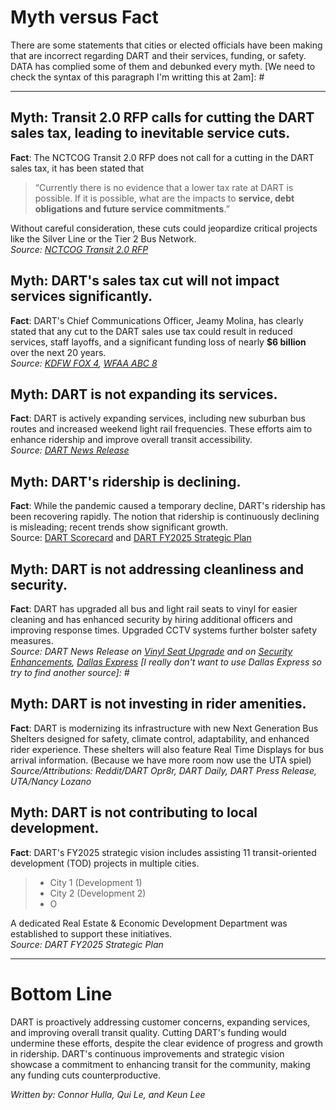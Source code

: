 # Myth versus Fact

There are some statements that cities or elected officials have been making that are incorrect regarding DART and their services, funding, or safety. DATA has complied some of them and debunked every myth. [We need to check the syntax of this paragraph I'm writting this at 2am]: # 

---
## Myth: Transit 2.0 RFP calls for cutting the DART sales tax, leading to inevitable service cuts.
**Fact**: The NCTCOG Transit 2.0 RFP does not call for a cutting in the DART sales tax, it has been stated that   
> “Currently there is no evidence that a lower tax rate at DART is possible. If it is possible, what are the impacts to **service, debt obligations and future service commitments**.” 

Without careful consideration, these cuts could jeopardize critical projects like the Silver Line or the Tier 2 Bus Network.  
*Source: [NCTCOG Transit 2.0 RFP](https://www.nctcog.org/getmedia/89832cd2-9626-44c8-bb9b-d868febce6f0/RFP-_Regional-Transit-2-0-FINAL.pdf)*

## Myth: DART's sales tax cut will not impact services significantly.
**Fact**: DART's Chief Communications Officer, Jeamy Molina, has clearly stated that any cut to the DART sales use tax could result in reduced services, staff layoffs, and a significant funding loss of nearly **$6 billion** over the next 20 years.  
*Source: [KDFW FOX 4](https://www.fox4news.com/news/farmers-branch-dart-trash-money), [WFAA ABC 8](https://www.wfaa.com/article/news/local/dallas-county/farmers-branch-councilman-dart-trash-comment/287-8e2c934d-5c2c-4c14-99f4-50da22838c74)*

## Myth: DART is not expanding its services.
**Fact**: DART is actively expanding services, including new suburban bus routes and increased weekend light rail frequencies. These efforts aim to enhance ridership and improve overall transit accessibility.  
*Source: [DART News Release](https://www.dart.org/about/news-and-events/newsreleases/newsrelease-detail/dart-to-expand-golink-services--roll-out-new-bus-routes)*


## Myth: DART's ridership is declining.
**Fact**: While the pandemic caused a temporary decline, DART's ridership has been recovering rapidly. The notion that ridership is continuously declining is misleading; recent trends show significant growth.  
Source: [DART Scorecard]() and [DART FY2025 Strategic Plan]()

## Myth: DART is not addressing cleanliness and security.
**Fact**: DART has upgraded all bus and light rail seats to vinyl for easier cleaning and has enhanced security by hiring additional officers and improving response times. Upgraded CCTV systems further bolster safety measures.  
*Source: DART News Release on [Vinyl Seat Upgrade]() and on [Security Enhancements](), [Dallas Express]() [I really don't want to use Dallas Express so try to find another source]: #*

## Myth: DART is not investing in rider amenities.
**Fact**: DART is modernizing its infrastructure with new Next Generation Bus Shelters designed for safety, climate control, adaptability, and enhanced rider experience. These shelters will also feature Real Time Displays for bus arrival information.  (Because we have more room now use the UTA spiel)
*Source/Attributions: Reddit/DART Opr8r, DART Daily, DART Press Release, UTA/Nancy Lozano*

## Myth: DART is not contributing to local development.
**Fact**: DART's FY2025 strategic vision includes assisting 11 transit-oriented development (TOD) projects in multiple cities. 

> * City 1 (Development 1)
> * City 2 (Development 2) 
> * O  

A dedicated Real Estate & Economic Development Department was established to support these initiatives.  
*Source: DART FY2025 Strategic Plan*

---
# Bottom Line
DART is proactively addressing customer concerns, expanding services, and improving overall transit quality. Cutting DART's funding would undermine these efforts, despite the clear evidence of progress and growth in ridership. DART's continuous improvements and strategic vision showcase a commitment to enhancing transit for the community, making any funding cuts counterproductive.

*Written by: Connor Hulla, Qui Le, and Keun Lee*


